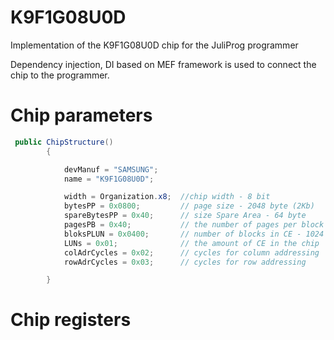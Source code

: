 # K9F1G08U0D
Implementation of the K9F1G08U0D chip for the JuliProg programmer

Dependency injection, DI based on MEF framework is used to connect the chip to the programmer.


# Chip parameters

```c#
 public ChipStructure()
        {   

            devManuf = "SAMSUNG";
            name = "K9F1G08U0D";

            width = Organization.x8;  //chip width - 8 bit
            bytesPP = 0x0800;         // page size - 2048 byte (2Kb)
            spareBytesPP = 0x40;      // size Spare Area - 64 byte
            pagesPB = 0x40;           // the number of pages per block - 64 
            bloksPLUN = 0x0400;       // number of blocks in CE - 1024
            LUNs = 0x01;              // the amount of CE in the chip
            colAdrCycles = 0x02;      // cycles for column addressing
            rowAdrCycles = 0x03;      // cycles for row addressing 

        }
  ```   

# Chip registers



